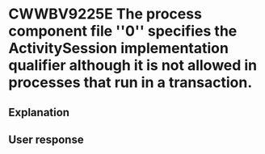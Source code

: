 # CWWBV9225E The process component file ''0'' specifies the ActivitySession implementation qualifier although it is not allowed in processes that run in a transaction.

## Explanation

## User response